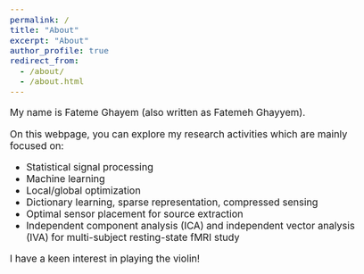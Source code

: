 ```yaml
---
permalink: /
title: "About"
excerpt: "About"
author_profile: true
redirect_from: 
  - /about/
  - /about.html
---
```


<!-- > “Shoot for the moon. Even if you miss, you'll land among the stars.” —Norman Vincent Peale -->

<style type="text/css"> body{ font-size: 13pt; } </style>

My name is Fateme Ghayem (also written as Fatemeh Ghayyem). 

On this webpage, you can explore my research activities which are mainly focused on:
* Statistical signal processing 
* Machine learning
* Local/global optimization
* Dictionary learning, sparse representation, compressed sensing
* Optimal sensor placement for source extraction
* Independent component analysis (ICA) and independent vector analysis (IVA) for multi-subject resting-state fMRI study

I have a keen interest in playing the violin!

